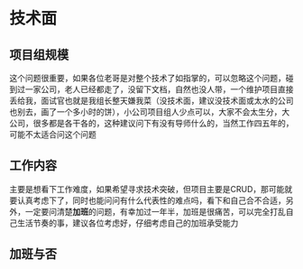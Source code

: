 # 技术面
## 项目组规模
这个问题很重要，如果各位老哥是对整个技术了如指掌的，可以忽略这个问题，碰到过一家公司，老人已经都走了，没留下文档，自然也没人带，一个维护项目直接丢给我，面试官也就是我组长整天嫌我菜（没技术面，建议没技术面或太水的公司也别去，画了一个多小时的饼），小公司项目组人少点可以，大家不会太生分，大公司，很多都是各干各的，这种建议问下有没有导师什么的，当然工作四五年的，可能不太适合问这个问题
## 工作内容
主要是想看下工作难度，如果希望寻求技术突破，但项目主要是CRUD，那可能就要认真考虑下了，同时也能问问有什么代表性的难点吗，看下和自己合不合适，另外，一定要问清楚**加班**的问题，有幸加过一年半，加班是很痛苦，可以完全打乱自己生活节奏的事，建议各位考虑好，仔细考虑自己的加班承受能力
## 加班与否